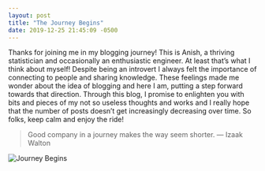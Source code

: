 ```yaml
---
layout: post
title: "The Journey Begins"
date: 2019-12-25 21:45:09 -0500
---
```


Thanks for joining me in my blogging journey! This is Anish, a thriving statistician and occasionally an enthusiastic engineer. At least that’s what I think about myself! Despite being an introvert I always felt the importance of connecting to people and sharing knowledge. These feelings made me wonder <!--more--> about the idea of blogging and here I am, putting a step forward towards that direction. Through this blog, I promise to enlighten you with bits and pieces of my not so useless thoughts and works and I really hope that the number of posts doesn’t get increasingly decreasing over time. So folks, keep calm and enjoy the ride!

> Good company in a journey makes the way seem shorter. — Izaak Walton

![Journey Begins]({{site.baseurl}}/assets/journey-begins.jpg)
<!--<img src="{{site.baseurl}}/assets/journey-begins.jpg" alt="Journey Begins" style="float:center"> -->
